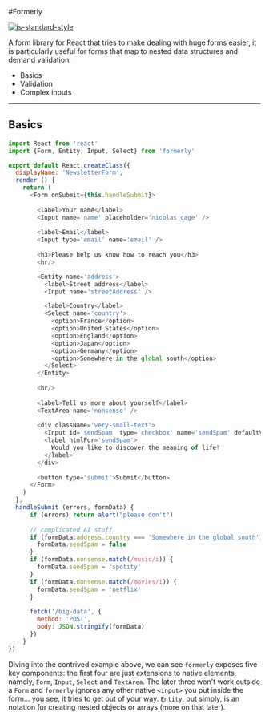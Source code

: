 #Formerly

[![js-standard-style](https://img.shields.io/badge/code%20style-standard-brightgreen.svg)](http://standardjs.com/)

A form library for React that tries to make dealing with huge forms easier, it is particularly useful for forms that map to nested data structures and demand validation.

- Basics
- Validation
- Complex inputs

---------------

## Basics

```js
import React from 'react'
import {Form, Entity, Input, Select} from 'formerly'

export default React.createClass({
  displayName: 'NewsletterForm',
  render () {
    return (
      <Form onSubmit={this.handleSubmit}>
        
        <label>Your name</label>
        <Input name='name' placeholder='nicolas cage' />
        
        <label>Email</label>
        <Input type='email' name='email' />
        
        <h3>Please help us know how to reach you</h3>
        <hr/>

        <Entity name='address'>
          <label>Street address</label>
          <Input name='streetAddress' />

          <label>Country</label>
          <Select name='country'>
            <option>France</option>
            <option>United States</option>
            <option>England</option>
            <option>Japan</option>
            <option>Germany</option>
            <option>Somewhere in the global south</option>
          </Select>
        </Entity>
        
        <hr/>
        
        <label>Tell us more about yourself</label>
        <TextArea name='nonsense' />
        
        <div className='very-small-text'>
          <Input id='sendSpam' type='checkbox' name='sendSpam' defaultValue={true} />
          <label htmlFor='sendSpam'>
            Would you like to discover the meaning of life?
          </label>
        </div>
        
        <button type='submit'>Submit</button>
      </Form>
    )
  },
  handleSubmit (errors, formData) {
      if (errors) return alert("please don't")
      
      // complicated AI stuff
      if (formData.address.country === 'Somewhere in the global south') {
        formData.sendSpam = false
      }
      if (formData.nonsense.match(/music/i)) {
        formData.sendSpam = 'spotity'
      }
      if (formData.nonsense.match(/movies/i)) {
        formData.sendSpam = 'netflix'
      }
      
      fetch('/big-data', {
        method: 'POST',
        body: JSON.stringify(formData)
      })
    }
})

```

Diving into the contrived example above, we can see `formerly` exposes five key components: the first four are just extensions to native elements, namely, `Form`, `Input`, `Select` and `TextArea`.
The later three won't work outside a `Form` and `formerly` ignores any other native `<input>` you put inside the form... you see, it tries to get out of your way.
`Entity`, put simply, is an notation for creating nested objects or arrays (more on that later).